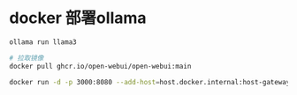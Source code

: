 # docker 部署ollama



```sh
ollama run llama3
```



```sh
# 拉取镜像
docker pull ghcr.io/open-webui/open-webui:main
```



```sh
docker run -d -p 3000:8080 --add-host=host.docker.internal:host-gateway -v open-webui:/app/backend/data --name open-webui --restart always ghcr.io/open-webui/open-webui:main
```

